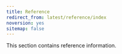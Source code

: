 ```yaml
---
title: Reference
redirect_from: latest/reference/index
noversion: yes
sitemap: false
---
```


This section contains reference information.
